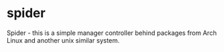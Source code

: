 # spider
Spider - this is a simple manager controller behind packages from Arch Linux and another unix similar system.
